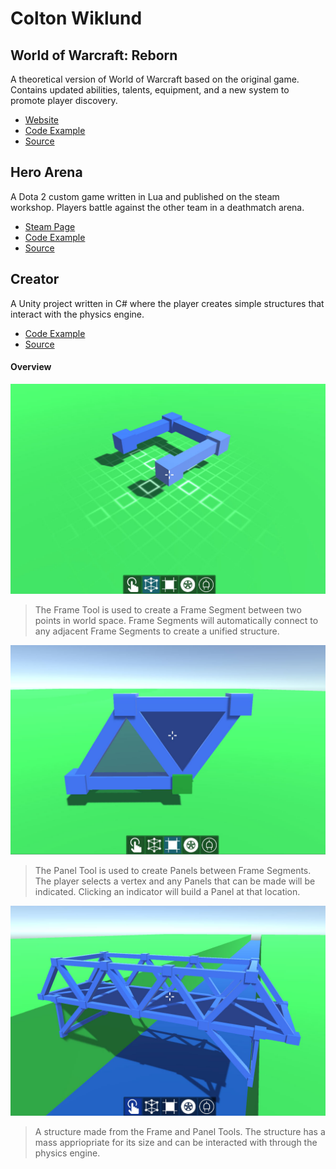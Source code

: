 # Colton Wiklund

## World of Warcraft: Reborn
A theoretical version of World of Warcraft based on the original game. Contains updated abilities, talents, equipment, and a new system to promote player discovery.

- [Website](https://www.worldofwarcraftreborn.com)
- [Code Example](Reborn/static/js/reborn.js)
- [Source](Reborn)

## Hero Arena
A Dota 2 custom game written in Lua and published on the steam workshop. Players battle against the other team in a deathmatch arena.

- [Steam Page](https://steamcommunity.com/sharedfiles/filedetails/?id=821151547&searchtext=dota+2+arena+1v1)
- [Code Example](Hero%20Arena/game_controller.lua)
- [Source](Hero%20Arena)

## Creator
A Unity project written in C# where the player creates simple structures that interact with the physics engine.

- [Code Example](Creator/Frame/FrameTool.cs)
- [Source](Creator)

#### Overview
![Frame Tool](Images/creator_1.jpg)
> The Frame Tool is used to create a Frame Segment between two points in world space. Frame Segments will automatically connect to any adjacent Frame Segments to create a unified structure.

![Panel Tool](Images/creator_2.jpg)
> The Panel Tool is used to create Panels between Frame Segments. The player selects a vertex and any Panels that can be made will be indicated. Clicking an indicator will build a Panel at that location.

![Structure](Images/creator_3.jpg)
> A structure made from the Frame and Panel Tools. The structure has a mass appriopriate for its size and can be interacted with through the physics engine.
